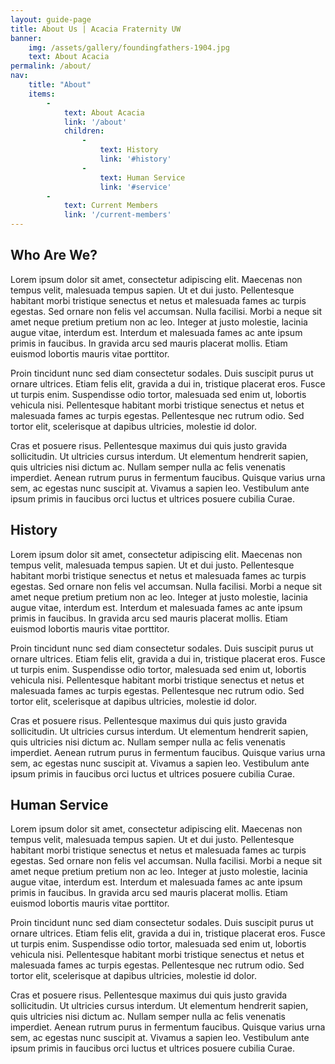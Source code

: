 ```yaml
---
layout: guide-page
title: About Us | Acacia Fraternity UW
banner:
    img: /assets/gallery/foundingfathers-1904.jpg
    text: About Acacia
permalink: /about/
nav:
    title: "About"
    items:
        -
            text: About Acacia
            link: '/about'
            children:
                -
                    text: History
                    link: '#history'
                -
                    text: Human Service
                    link: '#service'
        -
            text: Current Members
            link: '/current-members'
---
```


Who Are We?
-----------

Lorem ipsum dolor sit amet, consectetur adipiscing elit.
Maecenas non tempus velit, malesuada tempus sapien.
Ut et dui justo. Pellentesque habitant morbi tristique
senectus et netus et malesuada fames ac turpis egestas.
Sed ornare non felis vel accumsan. Nulla facilisi. Morbi
a neque sit amet neque pretium pretium non ac leo. Integer
at justo molestie, lacinia augue vitae, interdum est. Interdum
et malesuada fames ac ante ipsum primis in faucibus. In
gravida arcu sed mauris placerat mollis. Etiam euismod
lobortis mauris vitae porttitor.

Proin tincidunt nunc sed diam consectetur sodales.
Duis suscipit purus ut ornare ultrices. Etiam felis elit,
gravida a dui in, tristique placerat eros. Fusce ut
turpis enim. Suspendisse odio tortor, malesuada sed enim
ut, lobortis vehicula nisi. Pellentesque habitant morbi
tristique senectus et netus et malesuada fames ac turpis
egestas. Pellentesque nec rutrum odio. Sed tortor elit,
scelerisque at dapibus ultricies, molestie id dolor.

Cras et posuere risus. Pellentesque maximus dui quis justo
gravida sollicitudin. Ut ultricies cursus interdum. Ut
elementum hendrerit sapien, quis ultricies nisi dictum ac.
Nullam semper nulla ac felis venenatis imperdiet. Aenean
rutrum purus in fermentum faucibus. Quisque varius urna sem,
ac egestas nunc suscipit at. Vivamus a sapien leo. Vestibulum
ante ipsum primis in faucibus orci luctus et ultrices posuere
cubilia Curae.

<h2>History<a class="anchor-name" id="history"></a></h2>

Lorem ipsum dolor sit amet, consectetur adipiscing elit.
Maecenas non tempus velit, malesuada tempus sapien.
Ut et dui justo. Pellentesque habitant morbi tristique
senectus et netus et malesuada fames ac turpis egestas.
Sed ornare non felis vel accumsan. Nulla facilisi. Morbi
a neque sit amet neque pretium pretium non ac leo. Integer
at justo molestie, lacinia augue vitae, interdum est. Interdum
et malesuada fames ac ante ipsum primis in faucibus. In
gravida arcu sed mauris placerat mollis. Etiam euismod
lobortis mauris vitae porttitor.

Proin tincidunt nunc sed diam consectetur sodales.
Duis suscipit purus ut ornare ultrices. Etiam felis elit,
gravida a dui in, tristique placerat eros. Fusce ut
turpis enim. Suspendisse odio tortor, malesuada sed enim
ut, lobortis vehicula nisi. Pellentesque habitant morbi
tristique senectus et netus et malesuada fames ac turpis
egestas. Pellentesque nec rutrum odio. Sed tortor elit,
scelerisque at dapibus ultricies, molestie id dolor.

Cras et posuere risus. Pellentesque maximus dui quis justo
gravida sollicitudin. Ut ultricies cursus interdum. Ut
elementum hendrerit sapien, quis ultricies nisi dictum ac.
Nullam semper nulla ac felis venenatis imperdiet. Aenean
rutrum purus in fermentum faucibus. Quisque varius urna sem,
ac egestas nunc suscipit at. Vivamus a sapien leo. Vestibulum
ante ipsum primis in faucibus orci luctus et ultrices posuere
cubilia Curae.

<h2>Human Service<a class="anchor-name" id="service"></a></h2>

Lorem ipsum dolor sit amet, consectetur adipiscing elit.
Maecenas non tempus velit, malesuada tempus sapien.
Ut et dui justo. Pellentesque habitant morbi tristique
senectus et netus et malesuada fames ac turpis egestas.
Sed ornare non felis vel accumsan. Nulla facilisi. Morbi
a neque sit amet neque pretium pretium non ac leo. Integer
at justo molestie, lacinia augue vitae, interdum est. Interdum
et malesuada fames ac ante ipsum primis in faucibus. In
gravida arcu sed mauris placerat mollis. Etiam euismod
lobortis mauris vitae porttitor.

Proin tincidunt nunc sed diam consectetur sodales.
Duis suscipit purus ut ornare ultrices. Etiam felis elit,
gravida a dui in, tristique placerat eros. Fusce ut
turpis enim. Suspendisse odio tortor, malesuada sed enim
ut, lobortis vehicula nisi. Pellentesque habitant morbi
tristique senectus et netus et malesuada fames ac turpis
egestas. Pellentesque nec rutrum odio. Sed tortor elit,
scelerisque at dapibus ultricies, molestie id dolor.

Cras et posuere risus. Pellentesque maximus dui quis justo
gravida sollicitudin. Ut ultricies cursus interdum. Ut
elementum hendrerit sapien, quis ultricies nisi dictum ac.
Nullam semper nulla ac felis venenatis imperdiet. Aenean
rutrum purus in fermentum faucibus. Quisque varius urna sem,
ac egestas nunc suscipit at. Vivamus a sapien leo. Vestibulum
ante ipsum primis in faucibus orci luctus et ultrices posuere
cubilia Curae.

